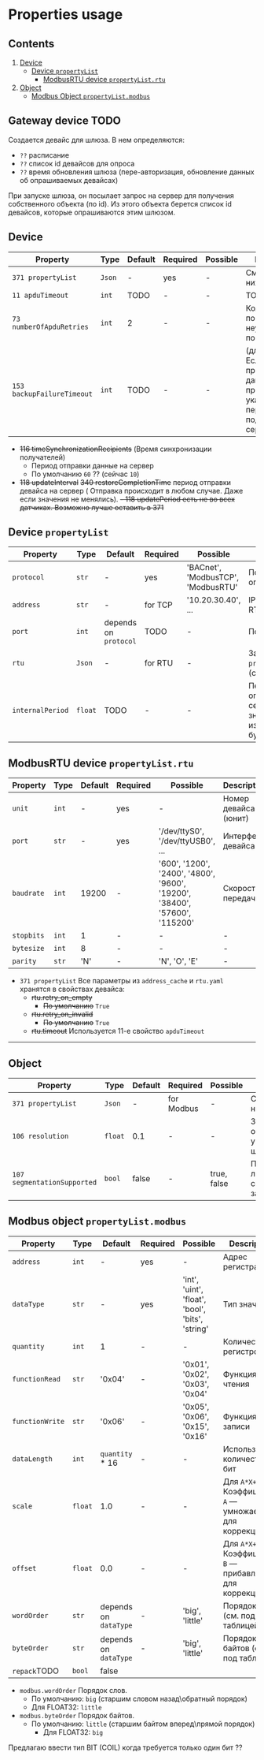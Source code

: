 # Properties usage

## Contents

1. [Device](#Device)
    - [Device `propertyList`](#Device-propertyList)
        - [ModbusRTU device `propertyList.rtu`](#ModbusRTU-device-propertyListrtu)
2. [Object](#Object)
    - [Modbus Object `propertyList.modbus`](#Modbus-object-propertyListmodbus)

## Gateway device TODO

Создается девайс для шлюза. В нем определяются:

- `??` расписание
- `??` список id девайсов для опроса
- `??` время обновления шлюза (пере-авторизация, обновление данных об опрашиваемых девайсах)

При запуске шлюза, он посылает запрос на сервер для получения собственного объекта (по id).
Из этого объекта берется список id девайсов, которые опрашиваются этим шлюзом.

## Device

|Property|Type|Default|Required|Possible|Description|
|--------|----|-------|--------|--------|-----------|
|`371 propertyList`|`Json`|-|yes|-|См. таблицу ниже
|`11 apduTimeout`|`int`|TODO|-|-|TODO
|`73 numberOfApduRetries`|`int`|2|-|-|Количество повторов, при неудачной попытке
|`153 backupFailureTimeout`|`int`|TODO|-|-|(для сервера) Если шлюз не прислал данные на протяжении указанного периода — подсвечивается серым

- ~~116 timeSynchronizationRecipients~~ (Время синхронизации получателей)
    - Период отправки данные на сервер
    - По умолчанию `60` ?? (сейчас `10`)
- ~~118 updateInterval~~ ~~340 restoreCompletionTime~~ период отправки девайса на сервер (
  Отправка происходит в любом случае. Даже если значения не менялись).
  ~~- 118 updatePeriod есть не во всех датчиках. Возможно лучше оставить в 371~~

## Device `propertyList`

|Property|Type|Default|Required|Possible|Description|
|--------|----|-------|--------|--------|-----------|
|`protocol`|`str`|-|yes|'BACnet', 'ModbusTCP', 'ModbusRTU'|По какому протоколу опрашивается девайс
|`address`|`str`|-|for TCP|'10.20.30.40', ...|IP адрес девайса (для RTU не заполняется)
|`port`|`int`|depends on `protocol`|TODO|-|Порт
|`rtu`|`Json`|-|for RTU|-|Заполняется для `protocol`='ModbusRTU' (см. таблицу ниже)
|`internalPeriod`|`float`|TODO|-|-|Период 'внутреннего' опроса девайса в секундах (если значение не изменилось, то не будет отправлено)

## ModbusRTU device `propertyList.rtu`

|Property|Type|Default|Required|Possible|Description|
|--------|----|-------|--------|--------|-----------|
|`unit`|`int`|-|yes|-|Номер девайса (юнит)
|`port`|`str`|-|yes|'/dev/ttyS0', '/dev/ttyUSB0', ...|Интерфейс девайса
|`baudrate`|`int`|19200|-|'600', '1200', '2400', '4800', '9600', '19200', '38400', '57600', '115200'|Скорость передачи
|`stopbits`|`int`|1|-|-|-
|`bytesize`|`int`|8|-|-|-
|`parity`|`str`|'N'|-| 'N', 'O', 'E'|-

- `371 propertyList` Все параметры из `address_cache` и `rtu.yaml` хранятся в свойствах
  девайса:
    - ~~rtu.retry_on_empty~~
        - ~~По умолчанию~~ `True`
    - ~~rtu.retry_on_invalid~~
        - ~~По умолчанию~~ `True`
    - ~~rtu.timeout~~ Используется 11-е свойство `apduTimeout`

 ---

## Object

|Property|Type|Default|Required|Possible|Description|
|--------|----|-------|--------|--------|-----------|
|`371 propertyList`|`Json`|-|for Modbus|-|См. таблицу ниже
|`106 resolution`|`float`|0.1|-|-|Значение округляется с указанным шагом
|`107 segmentationSupported`|`bool`|false|-|true, false|Поддерживается ли несколько сегментов в 1-м запросе.

## Modbus object `propertyList.modbus`

|Property|Type|Default|Required|Possible|Description|
|--------|----|-------|--------|--------|-----------|
|`address`|`int`|-|yes|-|Адрес регистра
|`dataType`|`str`|-|yes|'int', 'uint', 'float', 'bool', 'bits', 'string'|Тип значения
|`quantity`|`int`|1|-|-|Количество регистров
|`functionRead`|`str`|'0x04'|-|'0x01', '0x02', '0x03', '0x04'|Функция для чтения
|`functionWrite`|`str`|'0x06'|-|'0x05', '0x06', '0x15', '0x16'|Функция для записи
|`dataLength`|`int`|`quantity` * 16|-|-|Используемое количество бит
|`scale`|`float`|1.0|-|-|Для `A*X+B`: Коэффициент `A` — умножается для коррекции
|`offset`|`float`|0.0|-|-|Для `A*X+B`: Коэффициент `B` — прибавляется для коррекции
|`wordOrder`|`str`|depends on `dataType`|-|'big', 'little'|Порядок слов (см. под таблицей)
|`byteOrder`|`str`|depends on `dataType`|-|'big', 'little'|Порядок байтов (см. под таблицей)
|`repack`TODO|`bool`|false

- `modbus.wordOrder` Порядок слов.
    - По умолчанию: `big` (старшим словом назад\обратный порядок)
    - Для FLOAT32: `little`
- `modbus.byteOrder` Порядок байтов.
    - По умолчанию: `little` (старшим байтом вперед\прямой порядок)
        - Для FLOAT32: `big`

Предлагаю ввести тип BIT (COIL) когда требуется только один бит ??
